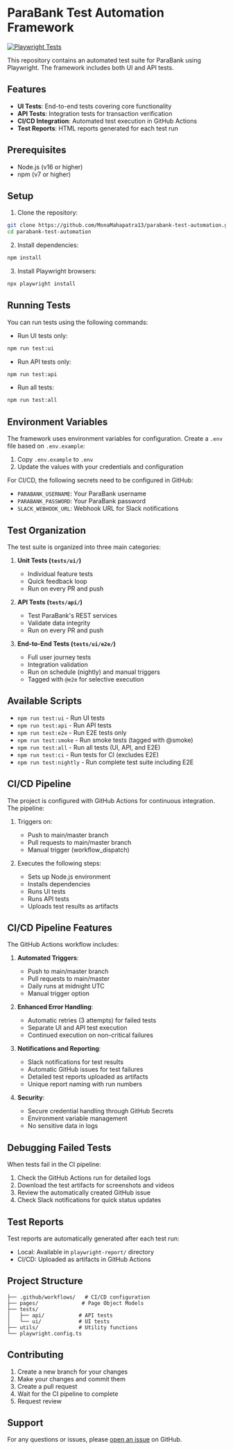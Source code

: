 # ParaBank Test Automation Framework

[![Playwright Tests](https://github.com/MonaMahapatra13/parabank-test-automation/actions/workflows/playwright.yml/badge.svg)](https://github.com/MonaMahapatra13/parabank-test-automation/actions/workflows/playwright.yml)

This repository contains an automated test suite for ParaBank using Playwright. The framework includes both UI and API tests.

## Features

- **UI Tests**: End-to-end tests covering core functionality
- **API Tests**: Integration tests for transaction verification
- **CI/CD Integration**: Automated test execution in GitHub Actions
- **Test Reports**: HTML reports generated for each test run

## Prerequisites

- Node.js (v16 or higher)
- npm (v7 or higher)

## Setup

1. Clone the repository:

```bash
git clone https://github.com/MonaMahapatra13/parabank-test-automation.git
cd parabank-test-automation
```

2. Install dependencies:

```bash
npm install
```

3. Install Playwright browsers:

```bash
npx playwright install
```

## Running Tests

You can run tests using the following commands:

- Run UI tests only:

```bash
npm run test:ui
```

- Run API tests only:

```bash
npm run test:api
```

- Run all tests:

```bash
npm run test:all
```

## Environment Variables

The framework uses environment variables for configuration. Create a `.env` file based on `.env.example`:

1. Copy `.env.example` to `.env`
2. Update the values with your credentials and configuration

For CI/CD, the following secrets need to be configured in GitHub:

- `PARABANK_USERNAME`: Your ParaBank username
- `PARABANK_PASSWORD`: Your ParaBank password
- `SLACK_WEBHOOK_URL`: Webhook URL for Slack notifications

## Test Organization

The test suite is organized into three main categories:

1. **Unit Tests (`tests/ui/`)**

   - Individual feature tests
   - Quick feedback loop
   - Run on every PR and push

2. **API Tests (`tests/api/`)**

   - Test ParaBank's REST services
   - Validate data integrity
   - Run on every PR and push

3. **End-to-End Tests (`tests/ui/e2e/`)**
   - Full user journey tests
   - Integration validation
   - Run on schedule (nightly) and manual triggers
   - Tagged with `@e2e` for selective execution

## Available Scripts

- `npm run test:ui` - Run UI tests
- `npm run test:api` - Run API tests
- `npm run test:e2e` - Run E2E tests only
- `npm run test:smoke` - Run smoke tests (tagged with @smoke)
- `npm run test:all` - Run all tests (UI, API, and E2E)
- `npm run test:ci` - Run tests for CI (excludes E2E)
- `npm run test:nightly` - Run complete test suite including E2E

## CI/CD Pipeline

The project is configured with GitHub Actions for continuous integration. The pipeline:

1. Triggers on:

   - Push to main/master branch
   - Pull requests to main/master branch
   - Manual trigger (workflow_dispatch)

2. Executes the following steps:
   - Sets up Node.js environment
   - Installs dependencies
   - Runs UI tests
   - Runs API tests
   - Uploads test results as artifacts

## CI/CD Pipeline Features

The GitHub Actions workflow includes:

1. **Automated Triggers**:

   - Push to main/master branch
   - Pull requests to main/master
   - Daily runs at midnight UTC
   - Manual trigger option

2. **Enhanced Error Handling**:

   - Automatic retries (3 attempts) for failed tests
   - Separate UI and API test execution
   - Continued execution on non-critical failures

3. **Notifications and Reporting**:

   - Slack notifications for test results
   - Automatic GitHub issues for test failures
   - Detailed test reports uploaded as artifacts
   - Unique report naming with run numbers

4. **Security**:
   - Secure credential handling through GitHub Secrets
   - Environment variable management
   - No sensitive data in logs

## Debugging Failed Tests

When tests fail in the CI pipeline:

1. Check the GitHub Actions run for detailed logs
2. Download the test artifacts for screenshots and videos
3. Review the automatically created GitHub issue
4. Check Slack notifications for quick status updates

## Test Reports

Test reports are automatically generated after each test run:

- Local: Available in `playwright-report/` directory
- CI/CD: Uploaded as artifacts in GitHub Actions

## Project Structure

```
├── .github/workflows/   # CI/CD configuration
├── pages/              # Page Object Models
├── tests/
│   ├── api/           # API tests
│   └── ui/            # UI tests
├── utils/             # Utility functions
└── playwright.config.ts
```

## Contributing

1. Create a new branch for your changes
2. Make your changes and commit them
3. Create a pull request
4. Wait for the CI pipeline to complete
5. Request review

## Support

For any questions or issues, please [open an issue](https://github.com/MonaMahapatra13/parabank-test-automation/issues) on GitHub.
